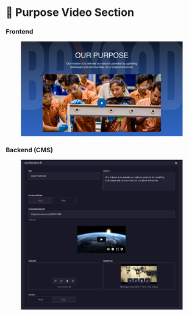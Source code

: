 # 📎 Purpose Video Section

### **Frontend**

<figure><img src="../../.gitbook/assets/about-us-video-section.png" alt=""><figcaption></figcaption></figure>

### Backend (CMS)

<figure><img src="../../.gitbook/assets/about-us-video-section-cms.png" alt=""><figcaption></figcaption></figure>
